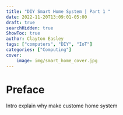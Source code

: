 ```yaml
---
title: "DIY Smart Home System | Part 1 "
date: 2022-11-20T13:09:01-05:00
draft: true
searchHidden: true
ShowToc: true
author: Clayton Easley
tags: ["computers", "DIY", "IoT"]
categories: ["Computing"]
cover:
    image: img/smart_home_cover.jpg
---
```


# Preface
Intro
explain why make custome home system
